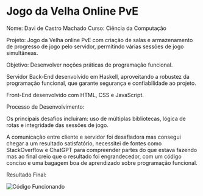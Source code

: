 
# Jogo da Velha Online PvE

Nome: Davi de Castro Machado
Curso: Ciência da Computação

Projeto: Jogo da Velha online PvE com criação de salas e armazenamento
de progresso de jogo pelo servidor, permitindo várias sessões de jogo simultâneas.

Objetivo: Desenvolver noções práticas de programação funcional.

Servidor Back-End desenvolvido em Haskell, aproveitando a robustez da programação funcional,
que garante segurança e confiabilidade ao projeto.

Front-End desenvolvido com HTML, CSS e JavaScript.

Processo de Desenvolvimento:

Os principais desafios incluíram: uso de múltiplas bibliotecas,
lógica de rotas e integridade das sessões de jogo.

A comunicação entre cliente e servidor foi desafiadora mas consegui chegar a um resultado
satisfatório, necessitei de fontes como StackOverflow e ChatGPT para compreender partes
do que estava fazendo mas ao final creio que o resultado foi engrandecedor, com um código
conciso e uma bagagem boa de aprendizado sobre programação funcional.

Resultado Final:

![Código Funcionando](URL_do_GIF)
